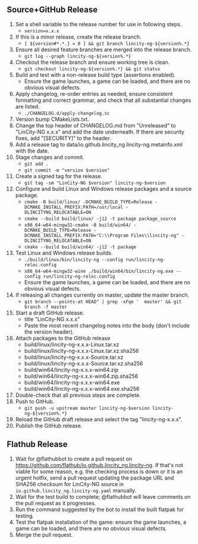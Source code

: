 ## Source+GitHub Release
 1. Set a shell variable to the release number for use in following steps.
    - `version=x.x.x`
 2. If this is a minor release, create the release branch.
    - `[ ${version#*.*.} = 0 ] && git branch lincity-ng-${version%.*}`
 3. Ensure all desired feature branches are merged into the release branch.
    - `git log --graph lincity-ng-${version%.*}`
 4. Checkout the release branch and ensure working tree is clean.
    - `git checkout lincity-ng-${version%.*} && git status`
 5. Build and test with a non-release build type (assertions enabled).
    - Ensure the game launches, a game can be loaded, and there are no obvious visual defects.
 6. Apply changelog, re-order entries as needed, ensure consistent formatting and correct grammar, and check that all substantial changes are listed.
    - `./CHANGELOG.d/apply-changelog.sc`
 7. Version bump CMakeLists.txt.
 8. Change the top header of CHANGELOG.md from "Unreleased" to "LinCity-NG x.x.x" and add the date underneath. If there are security fixes, add "[SECURITY]" to the header.
 9. Add a release tag to data/io.github.lincity_ng.lincity-ng.metainfo.xml with the date.
10. Stage changes and commit.
    - `git add .`
    - `git commit -m "version $version"`
11. Create a signed tag for the release.
    - `git tag -sm "LinCity-NG $version" lincity-ng-$version`
12. Configure and build Linux and Windows release packages and a source package.
    - `cmake -B build/linux/ -DCMAKE_BUILD_TYPE=Release -DCMAKE_INSTALL_PREFIX:PATH=/usr/local -DLINCITYNG_RELOCATABLE=ON`
    - `cmake --build build/linux/ -j12 -t package package_source`
    - `x86_64-w64-mingw32-cmake -B build/win64/ -DCMAKE_BUILD_TYPE=Release -DCMAKE_INSTALL_PREFIX:PATH="C:\\Program Files\\lincity-ng" -DLINCITYNG_RELOCATABLE=ON`
    - `cmake --build build/win64/ -j12 -t package`
13. Test Linux and Windows release builds.
    - `./build/linux/bin/lincity-ng --config run/lincity-ng-reloc.config`
    - `x86_64-w64-mingw32-wine ./build/win64/bin/lincity-ng.exe --config run/lincity-ng-reloc.config`
    - Ensure the game launches, a game can be loaded, and there are no obvious visual defects.
14. If releasing all changes currently on master, update the master branch.
    - `git branch --points-at HEAD^ | grep -xFqe '  master' && git branch -f master`
15. Start a draft GitHub release.
    - title "LinCity-NG x.x.x"
    - Paste the most recent changelog notes into the body (don't include the version header).
16. Attach packages to the GitHub release
    - build/linux/lincity-ng-x.x.x-Linux.tar.xz
    - build/linux/lincity-ng-x.x.x-Linux.tar.xz.sha256
    - build/linux/lincity-ng-x.x.x-Source.tar.xz
    - build/linux/lincity-ng-x.x.x-Source.tar.xz.sha256
    - build/win64/lincity-ng-x.x.x-win64.zip
    - build/win64/lincity-ng-x.x.x-win64.zip.sha256
    - build/win64/lincity-ng-x.x.x-win64.exe
    - build/win64/lincity-ng-x.x.x-win64.exe.sha256
17. Double-check that all previous steps are complete.
18. Push to GitHub.
    - `git push -u upstream master lincity-ng-$version lincity-ng-${version%.*}`
19. Reload the GitHub draft release and select the tag "lincity-ng-x.x.x".
20. Publish the GitHub release.


## Flathub Release
1. Wait for @flathubbot to create a pull request on https://github.com/flathub/io.github.lincity_ng.lincity-ng. If that's not viable for some reason, e.g. the checking process is down or it is an urgent hotfix, send a pull request updating the package URL and SHA256 checksum for LinCity-NG source in `io.github.lincity_ng.lincity-ng.yaml` manually.
2. Wait for the test build to complete; @flathubbot will leave comments on the pull request as it progresses.
3. Run the command suggested by the bot to install the built flatpak for testing.
4. Test the flatpak installation of the game: ensure the game launches, a game can be loaded, and there are no obvious visual defects.
5. Merge the pull request.
